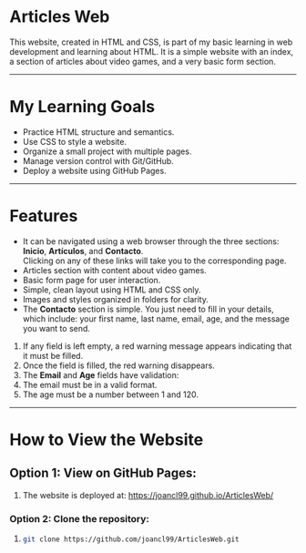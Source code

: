 # Articles Web
This website, created in HTML and CSS, is part of my basic learning in web development and learning about HTML. It is a simple website with an index, a section of articles about video games, and a very basic form section.

---

# My Learning Goals
- Practice HTML structure and semantics.
- Use CSS to style a website.
- Organize a small project with multiple pages.
- Manage version control with Git/GitHub.
- Deploy a website using GitHub Pages.

---

# Features
- It can be navigated using a web browser through the three sections: **Inicio**, **Artículos**, and **Contacto**.  
Clicking on any of these links will take you to the corresponding page.
- Articles section with content about video games.
- Basic form page for user interaction.
- Simple, clean layout using HTML and CSS only.
- Images and styles organized in folders for clarity.
- The **Contacto** section is simple. You just need to fill in your details, which include: your first name, last name, email, age, and the message you want to send.  
1. If any field is left empty, a red warning message appears indicating that it must be filled.  
2. Once the field is filled, the red warning disappears.  
3. The **Email** and **Age** fields have validation:  
4. The email must be in a valid format.  
5. The age must be a number between 1 and 120.

---

# How to View the Website
## Option 1: View on GitHub Pages:
1. The website is deployed at:
   https://joancl99.github.io/ArticlesWeb/

### Option 2: Clone the repository:
1. ```bash
   git clone https://github.com/joancl99/ArticlesWeb.git